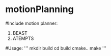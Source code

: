 # motionPlanning

#Include motion planner:
1. BEAST
2. ATEMPTS

#Usage:
'''
mkdir build
cd build
cmake..
make
'''
